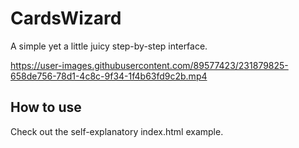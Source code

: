 # CardsWizard

A simple yet a little juicy step-by-step interface.

https://user-images.githubusercontent.com/89577423/231879825-658de756-78d1-4c8c-9f34-1f4b63fd9c2b.mp4

## How to use

Check out the self-explanatory index.html example.
